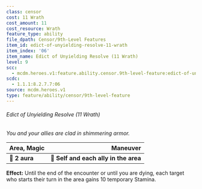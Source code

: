 ```yaml
---
class: censor
cost: 11 Wrath
cost_amount: 11
cost_resource: Wrath
feature_type: ability
file_dpath: Censor/9th-Level Features
item_id: edict-of-unyielding-resolve-11-wrath
item_index: '06'
item_name: Edict of Unyielding Resolve (11 Wrath)
level: 9
scc:
  - mcdm.heroes.v1:feature.ability.censor.9th-level-feature:edict-of-unyielding-resolve-11-wrath
scdc:
  - 1.1.1:8.2.7.7:06
source: mcdm.heroes.v1
type: feature/ability/censor/9th-level-feature
---
```


###### Edict of Unyielding Resolve (11 Wrath)

*You and your allies are clad in shimmering armor.*

| **Area, Magic** |                          **Maneuver** |
| --------------- | ------------------------------------: |
| **📏 2 aura**   | **🎯 Self and each ally in the area** |

**Effect:** Until the end of the encounter or until you are dying, each target who starts their turn in the area gains 10 temporary Stamina.
